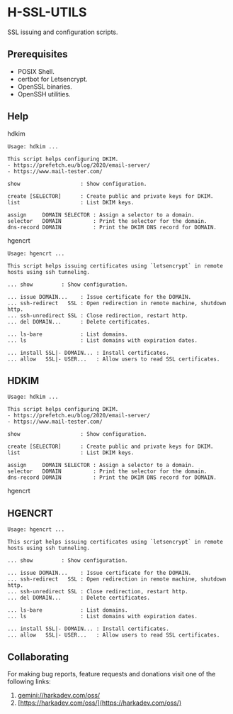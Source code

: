 # H-SSL-UTILS

SSL issuing and configuration scripts.

## Prerequisites

- POSIX Shell.
- certbot for Letsencrypt.
- OpenSSL binaries.
- OpenSSH utilities.

## Help

hdkim

    Usage: hdkim ...
    
    This script helps configuring DKIM.
    - https://prefetch.eu/blog/2020/email-server/
    - https://www.mail-tester.com/
    
    show                   : Show configuration.
    
    create [SELECTOR]      : Create public and private keys for DKIM.
    list                   : List DKIM keys.
    
    assign     DOMAIN SELECTOR : Assign a selector to a domain.
    selector   DOMAIN          : Print the selector for the domain.
    dns-record DOMAIN          : Print the DKIM DNS record for DOMAIN.

hgencrt

    Usage: hgencrt ...
    
    This script helps issuing certificates using `letsencrypt` in remote
    hosts using ssh tunneling.
    
    ... show         : Show configuration.
    
    ... issue DOMAIN...    : Issue certificate for the DOMAIN.
    ... ssh-redirect   SSL : Open redirection in remote machine, shutdown http.
    ... ssh-unredirect SSL : Close redirection, restart http.
    ... del DOMAIN...      : Delete certificates.
    
    ... ls-bare            : List domains.
    ... ls                 : List domains with expiration dates.
    
    ... install SSL|- DOMAIN... : Install certificates.
    ... allow   SSL|- USER...   : Allow users to read SSL certificates.

## HDKIM

    Usage: hdkim ...
    
    This script helps configuring DKIM.
    - https://prefetch.eu/blog/2020/email-server/
    - https://www.mail-tester.com/
    
    show                   : Show configuration.
    
    create [SELECTOR]      : Create public and private keys for DKIM.
    list                   : List DKIM keys.
    
    assign     DOMAIN SELECTOR : Assign a selector to a domain.
    selector   DOMAIN          : Print the selector for the domain.
    dns-record DOMAIN          : Print the DKIM DNS record for DOMAIN.


hgencrt

## HGENCRT

    Usage: hgencrt ...
    
    This script helps issuing certificates using `letsencrypt` in remote
    hosts using ssh tunneling.
    
    ... show         : Show configuration.
    
    ... issue DOMAIN...    : Issue certificate for the DOMAIN.
    ... ssh-redirect   SSL : Open redirection in remote machine, shutdown http.
    ... ssh-unredirect SSL : Close redirection, restart http.
    ... del DOMAIN...      : Delete certificates.
    
    ... ls-bare            : List domains.
    ... ls                 : List domains with expiration dates.
    
    ... install SSL|- DOMAIN... : Install certificates.
    ... allow   SSL|- USER...   : Allow users to read SSL certificates.


## Collaborating

For making bug reports, feature requests and donations visit
one of the following links:

1. [gemini://harkadev.com/oss/](gemini://harkadev.com/oss/)
2. [https://harkadev.com/oss/](https://harkadev.com/oss/)

